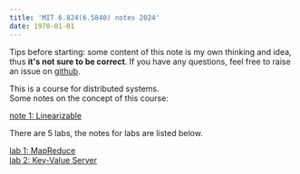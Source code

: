 ```yaml
---
title: 'MIT 6.824(6.5840) notes 2024'
date: 1970-01-01
---
```


Tips before starting: some content of this note is my own thinking and idea, thus **it's not sure to be correct**. If you have any questions, feel free to raise an issue on [github](https://github.com/corporal9736/blog/issues).

This is a course for distributed systems.  
Some notes on the concept of this course:

[note 1: Linearizable](./note1_linearizable)


There are 5 labs, the notes for labs are listed below.

[lab 1: MapReduce](./lab1)  
[lab 2: Key-Value Server](./lab2)  

